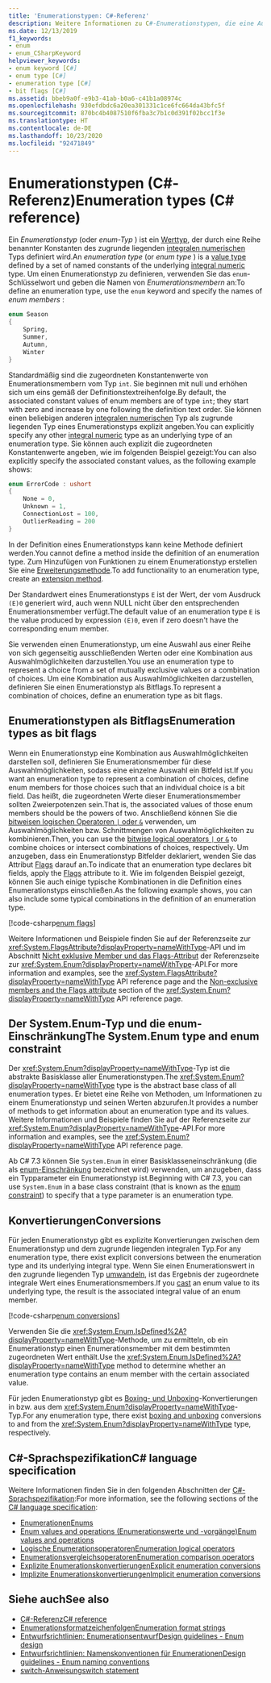 ```yaml
---
title: 'Enumerationstypen: C#-Referenz'
description: Weitere Informationen zu C#-Enumerationstypen, die eine Auswahl oder eine Kombination aus Auswahlmöglichkeiten darstellen
ms.date: 12/13/2019
f1_keywords:
- enum
- enum_CSharpKeyword
helpviewer_keywords:
- enum keyword [C#]
- enum type [C#]
- enumeration type [C#]
- bit flags [C#]
ms.assetid: bbeb9a0f-e9b3-41ab-b0a6-c41b1a08974c
ms.openlocfilehash: 930efdbdc6a20ea301331c1ce6fc664da43bfc5f
ms.sourcegitcommit: 870bc4b4087510f6fba3c7b1c0d391f02bcc1f3e
ms.translationtype: HT
ms.contentlocale: de-DE
ms.lasthandoff: 10/23/2020
ms.locfileid: "92471849"
---
```

# <a name="enumeration-types-c-reference"></a><span data-ttu-id="32876-103">Enumerationstypen (C#-Referenz)</span><span class="sxs-lookup"><span data-stu-id="32876-103">Enumeration types (C# reference)</span></span>

<span data-ttu-id="32876-104">Ein *Enumerationstyp* (oder *enum-Typ* ) ist ein [Werttyp](value-types.md), der durch eine Reihe benannter Konstanten des zugrunde liegenden [integralen numerischen](integral-numeric-types.md) Typs definiert wird.</span><span class="sxs-lookup"><span data-stu-id="32876-104">An *enumeration type* (or *enum type* ) is a [value type](value-types.md) defined by a set of named constants of the underlying [integral numeric](integral-numeric-types.md) type.</span></span> <span data-ttu-id="32876-105">Um einen Enumerationstyp zu definieren, verwenden Sie das `enum`-Schlüsselwort und geben die Namen von *Enumerationsmembern* an:</span><span class="sxs-lookup"><span data-stu-id="32876-105">To define an enumeration type, use the `enum` keyword and specify the names of *enum members* :</span></span>

```csharp
enum Season
{
    Spring,
    Summer,
    Autumn,
    Winter
}
```

<span data-ttu-id="32876-106">Standardmäßig sind die zugeordneten Konstantenwerte von Enumerationsmembern vom Typ `int`. Sie beginnen mit null und erhöhen sich um eins gemäß der Definitionstextreihenfolge.</span><span class="sxs-lookup"><span data-stu-id="32876-106">By default, the associated constant values of enum members are of type `int`; they start with zero and increase by one following the definition text order.</span></span> <span data-ttu-id="32876-107">Sie können einen beliebigen anderen [integralen numerischen](integral-numeric-types.md) Typ als zugrunde liegenden Typ eines Enumerationstyps explizit angeben.</span><span class="sxs-lookup"><span data-stu-id="32876-107">You can explicitly specify any other [integral numeric](integral-numeric-types.md) type as an underlying type of an enumeration type.</span></span> <span data-ttu-id="32876-108">Sie können auch explizit die zugeordneten Konstantenwerte angeben, wie im folgenden Beispiel gezeigt:</span><span class="sxs-lookup"><span data-stu-id="32876-108">You can also explicitly specify the associated constant values, as the following example shows:</span></span>

```csharp
enum ErrorCode : ushort
{
    None = 0,
    Unknown = 1,
    ConnectionLost = 100,
    OutlierReading = 200
}
```

<span data-ttu-id="32876-109">In der Definition eines Enumerationstyps kann keine Methode definiert werden.</span><span class="sxs-lookup"><span data-stu-id="32876-109">You cannot define a method inside the definition of an enumeration type.</span></span> <span data-ttu-id="32876-110">Zum Hinzufügen von Funktionen zu einem Enumerationstyp erstellen Sie eine [Erweiterungsmethode](../../programming-guide/classes-and-structs/extension-methods.md).</span><span class="sxs-lookup"><span data-stu-id="32876-110">To add functionality to an enumeration type, create an [extension method](../../programming-guide/classes-and-structs/extension-methods.md).</span></span>

<span data-ttu-id="32876-111">Der Standardwert eines Enumerationstyps `E` ist der Wert, der vom Ausdruck `(E)0` generiert wird, auch wenn NULL nicht über den entsprechenden Enumerationsmember verfügt.</span><span class="sxs-lookup"><span data-stu-id="32876-111">The default value of an enumeration type `E` is the value produced by expression `(E)0`, even if zero doesn't have the corresponding enum member.</span></span>

<span data-ttu-id="32876-112">Sie verwenden einen Enumerationstyp, um eine Auswahl aus einer Reihe von sich gegenseitig ausschließenden Werten oder eine Kombination aus Auswahlmöglichkeiten darzustellen.</span><span class="sxs-lookup"><span data-stu-id="32876-112">You use an enumeration type to represent a choice from a set of mutually exclusive values or a combination of choices.</span></span> <span data-ttu-id="32876-113">Um eine Kombination aus Auswahlmöglichkeiten darzustellen, definieren Sie einen Enumerationstyp als Bitflags.</span><span class="sxs-lookup"><span data-stu-id="32876-113">To represent a combination of choices, define an enumeration type as bit flags.</span></span>

## <a name="enumeration-types-as-bit-flags"></a><span data-ttu-id="32876-114">Enumerationstypen als Bitflags</span><span class="sxs-lookup"><span data-stu-id="32876-114">Enumeration types as bit flags</span></span>

<span data-ttu-id="32876-115">Wenn ein Enumerationstyp eine Kombination aus Auswahlmöglichkeiten darstellen soll, definieren Sie Enumerationsmember für diese Auswahlmöglichkeiten, sodass eine einzelne Auswahl ein Bitfeld ist.</span><span class="sxs-lookup"><span data-stu-id="32876-115">If you want an enumeration type to represent a combination of choices, define enum members for those choices such that an individual choice is a bit field.</span></span> <span data-ttu-id="32876-116">Das heißt, die zugeordneten Werte dieser Enumerationsmember sollten Zweierpotenzen sein.</span><span class="sxs-lookup"><span data-stu-id="32876-116">That is, the associated values of those enum members should be the powers of two.</span></span> <span data-ttu-id="32876-117">Anschließend können Sie die [bitweisen logischen Operatoren `|` oder `&`](../operators/bitwise-and-shift-operators.md#enumeration-logical-operators) verwenden, um Auswahlmöglichkeiten bzw. Schnittmengen von Auswahlmöglichkeiten zu kombinieren.</span><span class="sxs-lookup"><span data-stu-id="32876-117">Then, you can use the [bitwise logical operators `|` or `&`](../operators/bitwise-and-shift-operators.md#enumeration-logical-operators) to combine choices or intersect combinations of choices, respectively.</span></span> <span data-ttu-id="32876-118">Um anzugeben, dass ein Enumerationstyp Bitfelder deklariert, wenden Sie das Attribut [Flags](xref:System.FlagsAttribute) darauf an.</span><span class="sxs-lookup"><span data-stu-id="32876-118">To indicate that an enumeration type declares bit fields, apply the [Flags](xref:System.FlagsAttribute) attribute to it.</span></span> <span data-ttu-id="32876-119">Wie im folgenden Beispiel gezeigt, können Sie auch einige typische Kombinationen in die Definition eines Enumerationstyps einschließen.</span><span class="sxs-lookup"><span data-stu-id="32876-119">As the following example shows, you can also include some typical combinations in the definition of an enumeration type.</span></span>

[!code-csharp[enum flags](snippets/shared/EnumType.cs#Flags)]

<span data-ttu-id="32876-120">Weitere Informationen und Beispiele finden Sie auf der Referenzseite zur <xref:System.FlagsAttribute?displayProperty=nameWithType>-API und im Abschnitt [Nicht exklusive Member und das Flags-Attribut](/dotnet/api/system.enum#non-exclusive-members-and-the-flags-attribute) der Referenzseite zur <xref:System.Enum?displayProperty=nameWithType>-API.</span><span class="sxs-lookup"><span data-stu-id="32876-120">For more information and examples, see the <xref:System.FlagsAttribute?displayProperty=nameWithType> API reference page and the [Non-exclusive members and the Flags attribute](/dotnet/api/system.enum#non-exclusive-members-and-the-flags-attribute) section of the <xref:System.Enum?displayProperty=nameWithType> API reference page.</span></span>

## <a name="the-systemenum-type-and-enum-constraint"></a><span data-ttu-id="32876-121">Der System.Enum-Typ und die enum-Einschränkung</span><span class="sxs-lookup"><span data-stu-id="32876-121">The System.Enum type and enum constraint</span></span>

<span data-ttu-id="32876-122">Der <xref:System.Enum?displayProperty=nameWithType>-Typ ist die abstrakte Basisklasse aller Enumerationstypen.</span><span class="sxs-lookup"><span data-stu-id="32876-122">The <xref:System.Enum?displayProperty=nameWithType> type is the abstract base class of all enumeration types.</span></span> <span data-ttu-id="32876-123">Er bietet eine Reihe von Methoden, um Informationen zu einem Enumerationstyp und seinen Werten abzurufen.</span><span class="sxs-lookup"><span data-stu-id="32876-123">It provides a number of methods to get information about an enumeration type and its values.</span></span> <span data-ttu-id="32876-124">Weitere Informationen und Beispiele finden Sie auf der Referenzseite zur <xref:System.Enum?displayProperty=nameWithType>-API.</span><span class="sxs-lookup"><span data-stu-id="32876-124">For more information and examples, see the <xref:System.Enum?displayProperty=nameWithType> API reference page.</span></span>

<span data-ttu-id="32876-125">Ab C# 7.3 können Sie `System.Enum` in einer Basisklasseneinschränkung (die als [enum-Einschränkung](../../programming-guide/generics/constraints-on-type-parameters.md#enum-constraints) bezeichnet wird) verwenden, um anzugeben, dass ein Typparameter ein Enumerationstyp ist.</span><span class="sxs-lookup"><span data-stu-id="32876-125">Beginning with C# 7.3, you can use `System.Enum` in a base class constraint (that is known as the [enum constraint](../../programming-guide/generics/constraints-on-type-parameters.md#enum-constraints)) to specify that a type parameter is an enumeration type.</span></span>

## <a name="conversions"></a><span data-ttu-id="32876-126">Konvertierungen</span><span class="sxs-lookup"><span data-stu-id="32876-126">Conversions</span></span>

<span data-ttu-id="32876-127">Für jeden Enumerationstyp gibt es explizite Konvertierungen zwischen dem Enumerationstyp und dem zugrunde liegenden integralen Typ.</span><span class="sxs-lookup"><span data-stu-id="32876-127">For any enumeration type, there exist explicit conversions between the enumeration type and its underlying integral type.</span></span> <span data-ttu-id="32876-128">Wenn Sie einen Enumerationswert in den zugrunde liegenden Typ [umwandeln](../operators/type-testing-and-cast.md#cast-expression), ist das Ergebnis der zugeordnete integrale Wert eines Enumerationsmembers.</span><span class="sxs-lookup"><span data-stu-id="32876-128">If you [cast](../operators/type-testing-and-cast.md#cast-expression) an enum value to its underlying type, the result is the associated integral value of an enum member.</span></span>

[!code-csharp[enum conversions](snippets/shared/EnumType.cs#Conversions)]

<span data-ttu-id="32876-129">Verwenden Sie die <xref:System.Enum.IsDefined%2A?displayProperty=nameWithType>-Methode, um zu ermitteln, ob ein Enumerationstyp einen Enumerationsmember mit dem bestimmten zugeordneten Wert enthält.</span><span class="sxs-lookup"><span data-stu-id="32876-129">Use the <xref:System.Enum.IsDefined%2A?displayProperty=nameWithType> method to determine whether an enumeration type contains an enum member with the certain associated value.</span></span>

<span data-ttu-id="32876-130">Für jeden Enumerationstyp gibt es [Boxing- und Unboxing](../../programming-guide/types/boxing-and-unboxing.md)-Konvertierungen in bzw. aus dem <xref:System.Enum?displayProperty=nameWithType>-Typ.</span><span class="sxs-lookup"><span data-stu-id="32876-130">For any enumeration type, there exist [boxing and unboxing](../../programming-guide/types/boxing-and-unboxing.md) conversions to and from the <xref:System.Enum?displayProperty=nameWithType> type, respectively.</span></span>

## <a name="c-language-specification"></a><span data-ttu-id="32876-131">C#-Sprachspezifikation</span><span class="sxs-lookup"><span data-stu-id="32876-131">C# language specification</span></span>

<span data-ttu-id="32876-132">Weitere Informationen finden Sie in den folgenden Abschnitten der [C#-Sprachspezifikation](~/_csharplang/spec/introduction.md):</span><span class="sxs-lookup"><span data-stu-id="32876-132">For more information, see the following sections of the [C# language specification](~/_csharplang/spec/introduction.md):</span></span>

- [<span data-ttu-id="32876-133">Enumerationen</span><span class="sxs-lookup"><span data-stu-id="32876-133">Enums</span></span>](~/_csharplang/spec/enums.md)
- [<span data-ttu-id="32876-134">Enum values and operations (Enumerationswerte und -vorgänge)</span><span class="sxs-lookup"><span data-stu-id="32876-134">Enum values and operations</span></span>](~/_csharplang/spec/enums.md#enum-values-and-operations)
- [<span data-ttu-id="32876-135">Logische Enumerationsoperatoren</span><span class="sxs-lookup"><span data-stu-id="32876-135">Enumeration logical operators</span></span>](~/_csharplang/spec/expressions.md#enumeration-logical-operators)
- [<span data-ttu-id="32876-136">Enumerationsvergleichsoperatoren</span><span class="sxs-lookup"><span data-stu-id="32876-136">Enumeration comparison operators</span></span>](~/_csharplang/spec/expressions.md#enumeration-comparison-operators)
- [<span data-ttu-id="32876-137">Explizite Enumerationskonvertierungen</span><span class="sxs-lookup"><span data-stu-id="32876-137">Explicit enumeration conversions</span></span>](~/_csharplang/spec/conversions.md#explicit-enumeration-conversions)
- [<span data-ttu-id="32876-138">Implizite Enumerationskonvertierungen</span><span class="sxs-lookup"><span data-stu-id="32876-138">Implicit enumeration conversions</span></span>](~/_csharplang/spec/conversions.md#implicit-enumeration-conversions)

## <a name="see-also"></a><span data-ttu-id="32876-139">Siehe auch</span><span class="sxs-lookup"><span data-stu-id="32876-139">See also</span></span>

- [<span data-ttu-id="32876-140">C#-Referenz</span><span class="sxs-lookup"><span data-stu-id="32876-140">C# reference</span></span>](../index.md)
- [<span data-ttu-id="32876-141">Enumerationsformatzeichenfolgen</span><span class="sxs-lookup"><span data-stu-id="32876-141">Enumeration format strings</span></span>](../../../standard/base-types/enumeration-format-strings.md)
- [<span data-ttu-id="32876-142">Entwurfsrichtlinien: Enumerationsentwurf</span><span class="sxs-lookup"><span data-stu-id="32876-142">Design guidelines - Enum design</span></span>](../../../standard/design-guidelines/enum.md)
- [<span data-ttu-id="32876-143">Entwurfsrichtlinien: Namenskonventionen für Enumerationen</span><span class="sxs-lookup"><span data-stu-id="32876-143">Design guidelines - Enum naming conventions</span></span>](../../../standard/design-guidelines/names-of-classes-structs-and-interfaces.md#naming-enumerations)
- [<span data-ttu-id="32876-144">switch-Anweisung</span><span class="sxs-lookup"><span data-stu-id="32876-144">switch statement</span></span>](../keywords/switch.md)

